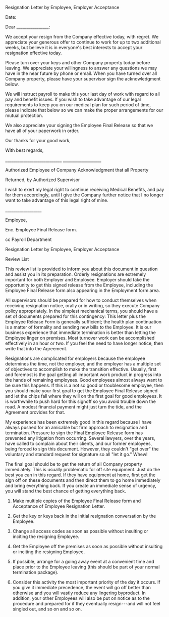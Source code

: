Resignation Letter by Employee, Employer Acceptance

Date:

Dear \_\_\_\_\_\_\_\_\_\_\_\_\_\_\_\_:

We accept your resign from the Company effective today, with regret. We
appreciate your generous offer to continue to work for up to two
additional weeks, but believe it is in everyone's best interests to
accept your resignation effective today.

Please turn over your keys and other Company property today before
leaving. We appreciate your willingness to answer any questions we may
have in the near future by phone or email. When you have turned over all
Company property, please have your supervisor sign the acknowledgment
below.

We will instruct payroll to make this your last day of work with regard
to all pay and benefit issues. If you wish to take advantage of our
legal requirements to keep you on our medical plan for such period of
time, please indicate that below so we can make the proper arrangements
for our mutual protection.

We also appreciate your signing the Employee Final Release so that we
have all of your paperwork in order.

Our thanks for your good work,

With best regards,

\_\_\_\_\_\_\_\_\_\_\_\_\_\_\_\_\_\_\_\_\_\_\_\_\_\_\_\_
\_\_\_\_\_\_\_\_\_\_\_\_\_\_\_\_\_\_\_

Authorized Employee of Company Acknowledgment that all Property

Returned, by Authorized Supervisor

I wish to exert my legal right to continue receiving Medical Benefits,
and pay for them accordingly, until I give the Company further notice
that I no longer want to take advantage of this legal right of mine.

\_\_\_\_\_\_\_\_\_\_\_\_\_\_\_\_\_\_

Employee,

Enc. Employee Final Release form.

cc Payroll Department

Resignation Letter by Employee, Employer Acceptance

Review List

This review list is provided to inform you about this document in
question and assist you in its preparation. Orderly resignations are
extremely important for both Employer and Employee. Employer should take
the opportunity to get this signed release from the Employee, including
the Employee Final Release form also appearing in the Employment form
area.

All supervisors should be prepared for how to conduct themselves when
receiving resignation notice, orally or in writing, so they execute
Company policy appropriately. In the simplest mechanical terms, you
should have a set of documents prepared for this contingency: This
letter plus the Employee Release Form is generally sufficient; the
health plan continuation is a matter of formality and sending new bills
to the Employee. It is our business experience that immediate
termination is better than letting the Employee linger on premises. Most
turnover work can be accomplished effectively in an hour or two. If you
feel the need to have longer notice, then write that into the Agreement.

Resignations are complicated for employers because the employee
determines the time, not the employer, and the employer has a multiple
set of objectives to accomplish to make the transition effective.
Usually, first and foremost is the goal getting all important work
product in progress into the hands of remaining employees. Good
employees almost always want to be sure this happens. If this is a not
so good or troublesome employee, then you should make your first goal to
get the Employee Final Release signed and let the chips fall where they
will on the first goal for good employees. It is worthwhile to push hard
for this signoff so you avoid trouble down the road. A modest financial
payment might just turn the tide, and the Agreement provides for that.

My experience has been extremely good in this regard because I have
always pushed for an amicable but firm approach to resignation and
termination. Pressure to sign the Final Employee Release form has
prevented any litigation from occurring. Several lawyers, over the
years, have called to complain about their clients, and our former
employees, being forced to sign this document. However, they couldn't
"get over" the voluntary and standard request for signature so all "let
it go." Whew!

The final goal should be to get the return of all Company property
immediately. This is usually problematic for off site equipment. Just do
the best you can in this regard. If they have equipment at home, first
get the sign off on these documents and then direct them to go home
immediately and bring everything back. If you create an immediate sense
of urgency, you will stand the best chance of getting everything back.

1.  Make multiple copies of the Employee Final Release form and
    Acceptance of Employee Resignation Letter.

2.  Get the key or keys back in the initial resignation conversation by
    the Employee.

3.  Change all access codes as soon as possible without insulting or
    inciting the resigning Employee.

4.  Get the Employee off the premises as soon as possible without
    insulting or inciting the resigning Employee.

5.  If possible, arrange for a going away event at a convenient time and
    place prior to the Employee leaving (this should be part of your
    normal termination package).

6.  Consider this activity the most important priority of the day it
    occurs. If you give it immediate precedence, the event will go off
    better than otherwise and you will vastly reduce any lingering
    byproduct. In addition, your other Employees will also be put on
    notice as to the procedure and prepared for if they eventually
    resign---and will not feel singled out, and so on and so on.
